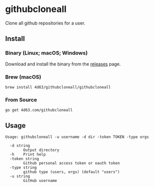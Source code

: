 # githubcloneall

Clone all github repositories for a user.

## Install

### Binary (Linux; macOS; Windows)

Download and install the binary from the [releases](https://github.com/leighmcculloch/githubcloneall/releases) page.

### Brew (macOS)

```
brew install 4d63/githubcloneall/githubcloneall
```

### From Source

```
go get 4d63.com/githubcloneall
```

## Usage

```
Usage: githubcloneall -u username -d dir -token TOKEN -type orgs

  -d string
        Output directory
  -h    Print help
  -token string
        Github personal access token or oauth token
  -type string
        github type (users, orgs) (default "users")
  -u string
        GitHub username
```

